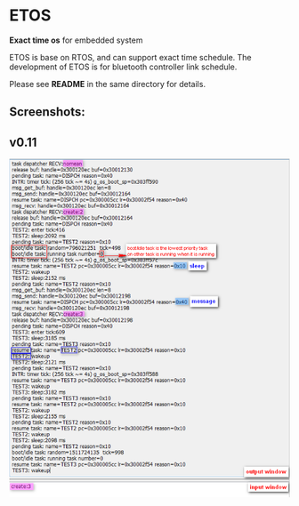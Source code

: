 ETOS
==================================
  **Exact time os** for embedded system

  ETOS is base on RTOS, and can support exact time schedule.
  The development of ETOS is for bluetooth controller link schedule.

  Please see **README** in the same directory for details.

Screenshots:
----------------------------------
## v0.11
>
![image](https://raw.githubusercontent.com/deeve-ma/etos/master/screenshots/etos_v0.11.png)
